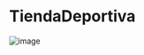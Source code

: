 # TiendaDeportiva
![image](https://user-images.githubusercontent.com/54821048/159527092-4069c086-7a5d-4154-9f6c-53e16b05955d.png)
